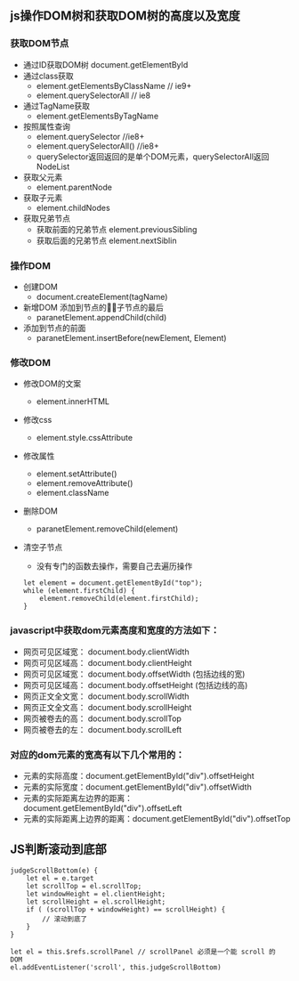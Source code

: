 ## js操作DOM树和获取DOM树的高度以及宽度
### 获取DOM节点
* 通过ID获取DOM树 document.getElementById
* 通过class获取
	* element.getElementsByClassName // ie9+ 
	* element.querySelectorAll // ie8 
* 通过TagName获取	
	* element.getElementsByTagName
* 按照属性查询
	* element.querySelector //ie8+ 
	* element.querySelectorAll() //ie8+ 
	* querySelector返回返回的是单个DOM元素，querySelectorAll返回NodeList
* 获取父元素
	* element.parentNode
* 获取子元素
	* element.childNodes
* 获取兄弟节点
	* 获取前面的兄弟节点 element.previousSibling
	* 获取后面的兄弟节点 element.nextSiblin

### 操作DOM
* 创建DOM 
	* document.createElement(tagName)
* 新增DOM 添加到节点的子节点的最后 
	* paranetElement.appendChild(child)
* 添加到节点的前面 
	* paranetElement.insertBefore(newElement, Element)

### 修改DOM
* 修改DOM的文案 
	* element.innerHTML
* 修改css
	* element.style.cssAttribute
* 修改属性
	* element.setAttribute() 
	* element.removeAttribute() 
	* element.className
* 删除DOM
	* paranetElement.removeChild(element)
* 清空子节点
	* 没有专门的函数去操作，需要自己去遍历操作
	
	```
	let element = document.getElementById("top");
	while (element.firstChild) {
	    element.removeChild(element.firstChild);
	}
	```

### javascript中获取dom元素高度和宽度的方法如下：
* 网页可见区域宽： document.body.clientWidth
* 网页可见区域高： document.body.clientHeight
* 网页可见区域宽： document.body.offsetWidth (包括边线的宽)
* 网页可见区域高： document.body.offsetHeight (包括边线的高)
* 网页正文全文宽： document.body.scrollWidth
* 网页正文全文高： document.body.scrollHeight
* 网页被卷去的高： document.body.scrollTop
* 网页被卷去的左： document.body.scrollLeft

### 对应的dom元素的宽高有以下几个常用的：
* 元素的实际高度：document.getElementById("div").offsetHeight
* 元素的实际宽度：document.getElementById("div").offsetWidth
* 元素的实际距离左边界的距离：document.getElementById("div").offsetLeft
* 元素的实际距离上边界的距离：document.getElementById("div").offsetTop

## JS判断滚动到底部

```
judgeScrollBottom(e) {
	let el = e.target
	let scrollTop = el.scrollTop;
	let windowHeight = el.clientHeight;
	let scrollHeight = el.scrollHeight;
	if ( (scrollTop + windowHeight) == scrollHeight) {
		// 滚动到底了
	}
}

let el = this.$refs.scrollPanel // scrollPanel 必须是一个能 scroll 的 DOM
el.addEventListener('scroll', this.judgeScrollBottom)
```